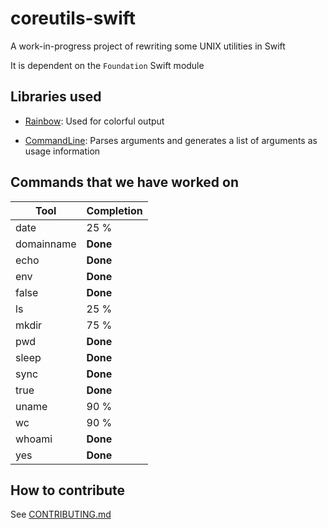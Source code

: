 # coreutils-swift
A work-in-progress project of rewriting some UNIX utilities in Swift

It is dependent on the `Foundation` Swift module


## Libraries used

* [Rainbow](https://github.com/onevcat/Rainbow): Used for colorful output

* [CommandLine](https://github.com/jatoben/CommandLine): Parses arguments and generates a list of arguments as usage information

## Commands that we have worked on
| Tool          | Completion    |
| ------------- | ------------- |
| date          | 25 %          |
| domainname    | **Done**      |
| echo          | **Done**      |
| env           | **Done**      |
| false         | **Done**      |
| ls            | 25 %          |
| mkdir         | 75 %          |
| pwd           | **Done**      |
| sleep         | **Done**      |
| sync          | **Done**      |
| true          | **Done**      |
| uname         | 90 %          |
| wc            | 90 %          |
| whoami        | **Done**      |
| yes           | **Done**      |

## How to contribute

See [CONTRIBUTING.md](CONTRIBUTING.md)
